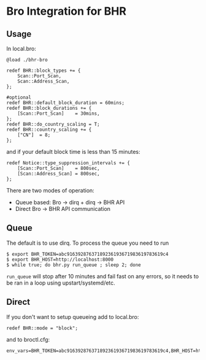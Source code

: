 Bro Integration for BHR
=======================

Usage
-----

In local.bro:

    @load ./bhr-bro

    redef BHR::block_types += {
        Scan::Port_Scan,
        Scan::Address_Scan,
    };

    #optional
    redef BHR::default_block_duration = 60mins;
    redef BHR::block_durations += {
        [Scan::Port_Scan]    = 30mins,
    };
    redef BHR::do_country_scaling = T;
    redef BHR::country_scaling += {
        ["CN"]  = 8;
    };

and if your default block time is less than 15 minutes:

    redef Notice::type_suppression_intervals += {
        [Scan::Port_Scan]    = 800sec,
        [Scan::Address_Scan] = 800sec,
    };

There are two modes of operation:

* Queue based: Bro -> dirq + dirq -> BHR API
* Direct Bro -> BHR API communication

Queue
-----

The default is to use dirq.  To process the queue you need to run

    $ export BHR_TOKEN=abc91639287637189236193671983619783619c4
    $ export BHR_HOST=http://localhost:8000
    $ while true; do bhr.py run_queue ; sleep 2; done


`run_queue` will stop after 10 minutes and fail fast on any errors, so it needs
to be ran in a loop using upstart/systemd/etc.

Direct
------

If you don't want to setup queueing add to local.bro:

    redef BHR::mode = "block";

and to broctl.cfg:

    env_vars=BHR_TOKEN=abc91639287637189236193671983619783619c4,BHR_HOST=http://localhost:8000
